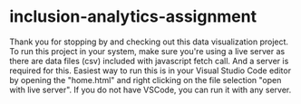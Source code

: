 # inclusion-analytics-assignment

Thank you for stopping by and checking out this data visualization project. 
To run this project in your system, make sure you're using a live server as there are data files (csv) included with javascript fetch call. And a server is required for this. 
Easiest way to run this is in your Visual Studio Code editor by opening the "home.html" and right clicking on the file selection "open with live server".
If you do not have VSCode, you can run it with any server.

